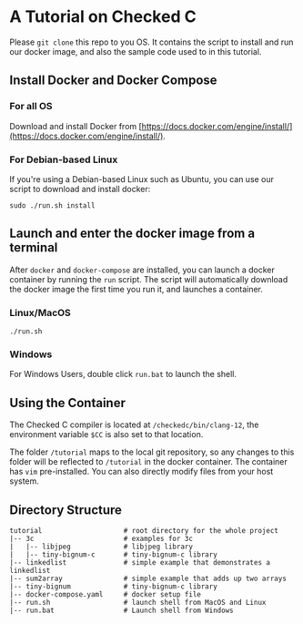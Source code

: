 # A Tutorial on Checked C

Please `git clone` this repo to you OS. It contains the script to install and
run our docker image, and also the sample code used to in this tutorial.

##  Install Docker and Docker Compose

### For all OS
Download and install Docker from [https://docs.docker.com/engine/install/](https://docs.docker.com/engine/install/).

### For Debian-based Linux
If you're using a Debian-based Linux such as Ubuntu, you can use our script
to download and install docker:

```shell
sudo ./run.sh install
```

## Launch and enter the docker image from a terminal
After `docker` and `docker-compose` are installed, you can launch a docker
container by running the `run` script. The script will automatically download
the docker image the first time you run it, and launches a container.

### Linux/MacOS
```shell
./run.sh
```

### Windows
For Windows Users, double click `run.bat` to launch the shell.


## Using the Container

The Checked C compiler is located at `/checkedc/bin/clang-12`, the environment variable `$CC` is also set to that location.

The folder `/tutorial` maps to the local git repository, so any changes to this folder will be reflected to `/tutorial` in the docker container.
The container has `vim` pre-installed. You can also directly modify files from your host system.

## Directory Structure

```shell
tutorial                    # root directory for the whole project
|-- 3c                      # examples for 3c
|   |-- libjpeg             # libjpeg library
|   |-- tiny-bignum-c       # tiny-bignum-c library
|-- linkedlist              # simple example that demonstrates a linkedlist
|-- sum2array               # simple example that adds up two arrays
|-- tiny-bignum             # tiny-bignum-c library
|-- docker-compose.yaml     # docker setup file
|-- run.sh                  # launch shell from MacOS and Linux
|-- run.bat                 # Launch shell from Windows
```
